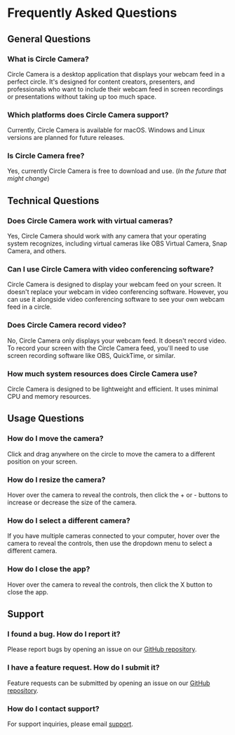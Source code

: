 # Frequently Asked Questions

## General Questions

### What is Circle Camera?

Circle Camera is a desktop application that displays your webcam feed in a perfect circle. It's designed for content creators, presenters, and professionals who want to include their webcam feed in screen recordings or presentations without taking up too much space.

### Which platforms does Circle Camera support?

Currently, Circle Camera is available for macOS. Windows and Linux versions are planned for future releases.

### Is Circle Camera free?

Yes, currently Circle Camera is free to download and use. (_In the future that might change_)

## Technical Questions

### Does Circle Camera work with virtual cameras?

Yes, Circle Camera should work with any camera that your operating system recognizes, including virtual cameras like OBS Virtual Camera, Snap Camera, and others.

### Can I use Circle Camera with video conferencing software?

Circle Camera is designed to display your webcam feed on your screen. It doesn't replace your webcam in video conferencing software. However, you can use it alongside video conferencing software to see your own webcam feed in a circle.

### Does Circle Camera record video?

No, Circle Camera only displays your webcam feed. It doesn't record video. To record your screen with the Circle Camera feed, you'll need to use screen recording software like OBS, QuickTime, or similar.

### How much system resources does Circle Camera use?

Circle Camera is designed to be lightweight and efficient. It uses minimal CPU and memory resources.

## Usage Questions

### How do I move the camera?

Click and drag anywhere on the circle to move the camera to a different position on your screen.

### How do I resize the camera?

Hover over the camera to reveal the controls, then click the + or - buttons to increase or decrease the size of the camera.

### How do I select a different camera?

If you have multiple cameras connected to your computer, hover over the camera to reveal the controls, then use the dropdown menu to select a different camera.

### How do I close the app?

Hover over the camera to reveal the controls, then click the X button to close the app.

## Support

### I found a bug. How do I report it?

Please report bugs by opening an issue on our [GitHub repository](https://github.com/devbyray/circle-camera/issues).

### I have a feature request. How do I submit it?

Feature requests can be submitted by opening an issue on our [GitHub repository](https://github.com/devbyray/circle-camera/issues).

### How do I contact support?

For support inquiries, please email [support](mailto:camera@byrayray.dev).
